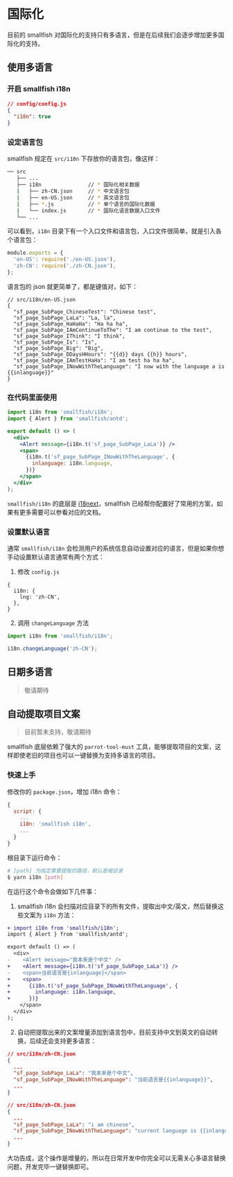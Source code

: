 # 国际化

目前的 smallfish 对国际化的支持只有多语言，但是在后续我们会逐步增加更多国际化的支持。

## 使用多语言

### 开启 smallfish i18n

```json
// config/config.js
{
  "i18n": true
}
```

### 设定语言包

smallfish 规定在 `src/i18n` 下存放你的语言包，像这样：

```bash
── src
   ├── ...
   ├── i18n               // * 国际化相关数据
   |   ├── zh-CN.json     // * 中文语言包
   |   ├── en-US.json     // * 英文语言包
   |   ├── *.js           // * 单个语言的国际化数据
   |   └── index.js       // * 国际化语言数据入口文件
   └── ...
```

可以看到，`i18n` 目录下有一个入口文件和语言包，入口文件很简单，就是引入各个语言包：

```js
module.exports = {
  'en-US': require('./en-US.json'),
  'zh-CN': require('./zh-CN.json'),
};
```

语言包的 json 就更简单了，都是键值对，如下：

```
// src/i18n/en-US.json
{
  "sf_page_SubPage_ChineseTest": "Chinese test",
  "sf_page_SubPage_LaLa": "La, la",
  "sf_page_SubPage_HaHaHa": "Ha ha ha",
  "sf_page_SubPage_IAmContinueToThe": "I am continue to the test",
  "sf_page_SubPage_IThink": "I think",
  "sf_page_SubPage_Is": "Is",
  "sf_page_SubPage_Big": "Big",
  "sf_page_SubPage_DDaysHHours": "{{d}} days {{h}} hours",
  "sf_page_SubPage_IAmTestHaHa": "I am test ha ha ha",
  "sf_page_SubPage_INowWithTheLanguage": "I now with the language a is {{inlanguage}}"
}
```

### 在代码里面使用

```jsx
import i18n from 'smallfish/i18n';
import { Alert } from 'smallfish/antd';

export default () => (
  <div>
    <Alert message={i18n.t('sf_page_SubPage_LaLa')} />
    <span>
      {i18n.t('sf_page_SubPage_INowWithTheLanguage', {
        inlanguage: i18n.language,
      })}
    </span>
  </div>
);
```

`smallfish/i18n` 的底层是 [i18next](https://www.i18next.com/overview/getting-started)，smallfish 已经帮你配置好了常用的方案，如果有更多需要可以参看对应的文档。

### 设置默认语言

通常 `smallfish/i18n` 会检测用户的系统信息自动设置对应的语言，但是如果你想手动设置默认语言通常有两个方式：

1. 修改 `config.js`

```
{
  i18n: {
    lng: 'zh-CN',
  },
}
```

2. 调用 `changeLanguage` 方法

```js
import i18n from 'smallfish/i18n';

i18n.changeLanguage('zh-CN');
```

## 日期多语言

> 敬请期待

## 自动提取项目文案

> 目前暂未支持，敬请期待

smallfish 底层依赖了强大的 `parrot-tool-must` 工具，能够提取项目的文案，这样即使老旧的项目也可以一键替换为支持多语言的项目。

### 快速上手

修改你的 `package.json`，增加 i18n 命令：

```js
{
  script: {
    ...
    i18n: 'smallfish i18n',
    ...
  }
}
```

根目录下运行命令：

```bash
# [path] 为指定需要提取的路径，默认是根目录
$ yarn i18n [path]
```

在运行这个命令会做如下几件事：

1. smallfish i18n 会扫描对应目录下的所有文件，提取出中文/英文，然后替换这些文案为 `i18n` 方法：

```diff
+ import i18n from 'smallfish/i18n';
import { Alert } from 'smallfish/antd';

export default () => (
  <div>
-    <Alert message="我本来是个中文" />
+    <Alert message={i18n.t('sf_page_SubPage_LaLa')} />
-    <span>当前语言是{inlanguage}</span>
+    <span>
+      {i18n.t('sf_page_SubPage_INowWithTheLanguage', {
+        inlanguage: i18n.language,
+      })}
    </span>
  </div>
);
```

2. 自动把提取出来的文案增量添加到语言包中，目前支持中文到英文的自动转换，后续还会支持更多语言：

```json
// src/i18n/zh-CN.json
{
  ...
  "sf_page_SubPage_LaLa": "我本来是个中文",
  "sf_page_SubPage_INowWithTheLanguage": "当前语言是{{inlanguage}}",
  ...
}
```

```json
// src/i18n/zh-CN.json
{
  ...
  "sf_page_SubPage_LaLa": "i am chinese",
  "sf_page_SubPage_INowWithTheLanguage": "current language is {{inlanguage}}",
  ...
}
```

大功告成，这个操作是增量的，所以在日常开发中你完全可以无需关心多语言替换问题，开发完毕一键替换即可。
